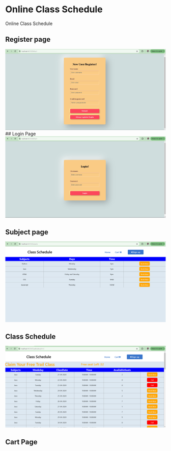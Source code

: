 # Online Class Schedule
Online Class Schedule
## Register page
<img src="Images/Screenshot 2024-04-21 214523.png" > 
## Login Page
<img src="Images/Screenshot 2024-04-21 214537.png" > 

## Subject page
<img src="Images/Screenshot 2024-04-21 214614.png"> 

## Class Schedule
<img src="Images/Screenshot 2024-04-21 214634.png"> 

## Cart Page 

<img scr="Images/Screenshot 2024-04-21 214659.png">

